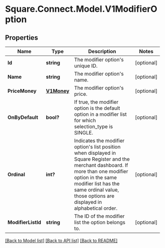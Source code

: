# Square.Connect.Model.V1ModifierOption
## Properties

Name | Type | Description | Notes
------------ | ------------- | ------------- | -------------
**Id** | **string** | The modifier option&#39;s unique ID. | [optional] 
**Name** | **string** | The modifier option&#39;s name. | [optional] 
**PriceMoney** | [**V1Money**](V1Money.md) | The modifier option&#39;s price. | [optional] 
**OnByDefault** | **bool?** | If true, the modifier option is the default option in a modifier list for which selection_type is SINGLE. | [optional] 
**Ordinal** | **int?** | Indicates the modifier option&#39;s list position when displayed in Square Register and the merchant dashboard. If more than one modifier option in the same modifier list has the same ordinal value, those options are displayed in alphabetical order. | [optional] 
**ModifierListId** | **string** | The ID of the modifier list the option belongs to. | [optional] 



[[Back to Model list]](../README.md#documentation-for-models) [[Back to API list]](../README.md#documentation-for-api-endpoints) [[Back to README]](../README.md)

